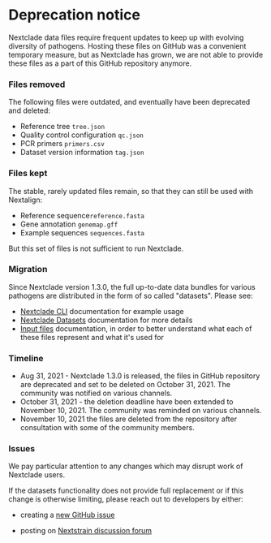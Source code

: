# Deprecation notice

Nextclade data files require frequent updates to keep up with evolving diversity of pathogens. Hosting these files on GitHub was a convenient temporary measure, but as Nextclade has grown, we are not able to provide these files as a part of this GitHub repository anymore.

### Files removed

The following files were outdated, and eventually have been deprecated and deleted:

- Reference tree `tree.json`
- Quality control configuration `qc.json`
- PCR primers `primers.csv`
- Dataset version information `tag.json`

### Files kept

The stable, rarely updated files remain, so that they can still be used with Nextalign:

- Reference sequence`reference.fasta`
- Gene annotation `genemap.gff`
- Example sequences `sequences.fasta`

But this set of files is not sufficient to run Nextclade.

### Migration

Since Nextclade version 1.3.0, the full up-to-date data bundles for various pathogens are distributed in the form of so called "datasets". Please see:

- [Nextclade CLI](https://docs.nextstrain.org/projects/nextclade/en/stable/user/nextclade-cli/index.html) documentation for example usage
- [Nextclade Datasets](https://docs.nextstrain.org/projects/nextclade/en/stable/user/datasets.html) documentation for more details
- [Input files](https://docs.nextstrain.org/projects/nextclade/en/stable/user/input-files.html) documentation, in order to better understand what each of these files represent and what it's used for

### Timeline

- Aug 31, 2021 - Nextclade 1.3.0 is released, the files in GitHub repository are deprecated and set to be deleted on October 31, 2021. The community was notified on various channels.
- October 31, 2021 - the deletion deadline have been extended to November 10, 2021. The community was reminded on various channels.
- November 10, 2021 the files are deleted from the repository after consultation with some of the community members.

### Issues

We pay particular attention to any changes which may disrupt work of Nextclade users. 

If the datasets functionality does not provide full replacement or if this change is otherwise limiting, please reach out to developers by either:

- creating a [new GitHub issue](https://github.com/nextstrain/nextclade/issues/new/choose)

- posting on [Nextstrain discussion forum](https://discussion.nextstrain.org/)
